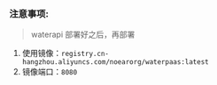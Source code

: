 
### 注意事项:

> waterapi 部署好之后，再部署 

1. 使用镜像：`registry.cn-hangzhou.aliyuncs.com/noearorg/waterpaas:latest`
2. 镜像端口：`8080`


